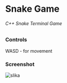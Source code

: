 # Snake Game

###### C++ Snake Terminal Game

### Controls

WASD - for movement

### Screenshot


![slika](https://github.com/user-attachments/assets/03053d68-1778-4122-8d34-c402b7fd6b78)
